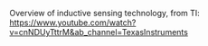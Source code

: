 Overview of inductive sensing technology, from TI: https://www.youtube.com/watch?v=cnNDUyTttrM&ab_channel=TexasInstruments

